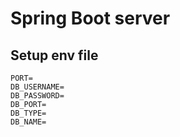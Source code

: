 # Spring Boot server

## Setup env file

```
PORT=
DB_USERNAME=
DB_PASSWORD=
DB_PORT=
DB_TYPE=
DB_NAME=
```
